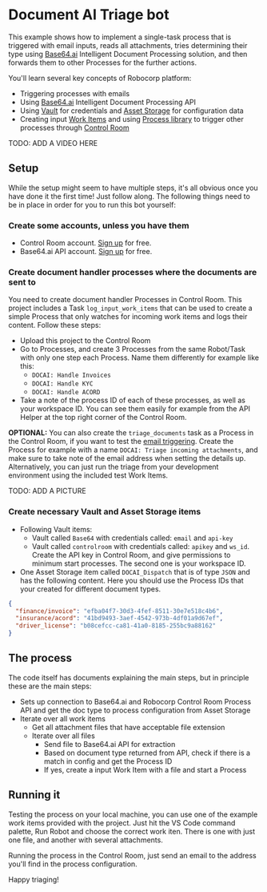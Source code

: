 # Document AI Triage bot

This example shows how to implement a single-task process that is triggered with email inputs, reads all attachments, tries determining their type using [Base64.ai](https://base64.ai/) Intelligent Document Processing solution, and then forwards them to other Processes for the further actions.

You'll learn several key concepts of Robocorp platform:

- Triggering processes with emails
- Using [Base64.ai](https://base64.ai/) Intelligent Document Processing API
- Using [Vault](https://robocorp.com/docs/development-guide/variables-and-secrets/vault) for credentials and [Asset Storage](https://robocorp.com/docs/control-room/asset-storage) for configuration data
- Creating input [Work Items](https://robocorp.com/docs/control-room/unattended/work-data-management) and using [Process library](https://robocorp.com/docs/libraries/rpa-framework/rpa-robocorp-process) to trigger other processes through [Control Room](https://robocorp.com/docs/control-room)

TODO: ADD A VIDEO HERE

## Setup

While the setup might seem to have multiple steps, it's all obvious once you have done it the first time! Just follow along. The following things need to be in place in order for you to run this bot yourself:

### Create some accounts, unless you have them

- Control Room account. [Sign up](https://cloud.robocorp.com/) for free.
- Base64.ai API account. [Sign up](https://base64.ai/) for free.

### Create document handler processes where the documents are sent to

You need to create document handler Processes in Control Room. This project includes a Task `log_input_work_items` that can be used to create a simple Process that only watches for incoming work items and logs their content. Follow these steps:

- Upload this project to the Control Room
- Go to Processes, and create 3 Processes from the same Robot/Task with only one step each Process. Name them differently for example like this:
  - `DOCAI: Handle Invoices`
  - `DOCAI: Handle KYC`  
  - `DOCAI: Handle ACORD`
- Take a note of the process ID of each of these processes, as well as your workspace ID. You can see them easily for example from the API Helper at the top right corner of the Control Room.

**OPTIONAL:** You can also create the `triage_documents` task as a Process in the Control Room, if you want to test the [email triggering](https://robocorp.com/docs/control-room/unattended/email-trigger). Create the Process for example with a name `DOCAI: Triage incoming attachments`, and make sure to take note of the email address when setting the details up. Alternatively, you can just run the triage from your development environment using the included test Work Items.

TODO: ADD A PICTURE

### Create necessary Vault and Asset Storage items

- Following Vault items:
  - Vault called `Base64` with credentials called: `email` and `api-key`
  - Vault called `controlroom` with credentials called: `apikey` and `ws_id`. Create the API key in Control Room, and give permissions to minimum start processes. The second one is your workspace ID.
- One Asset Storage item called `DOCAI_Dispatch` that is of type `JSON` and has the following content. Here you should use the Process IDs that your created for different document types.

```json
{
  "finance/invoice": "efba04f7-30d3-4fef-8511-30e7e518c4b6",
  "insurance/acord": "41bd9493-3aef-4542-973b-4df01a9d67ef",
  "driver_license": "b08cefcc-ca81-41a0-8185-255bc9a88162"
}
```

## The process

The code itself has documents explaining the main steps, but in principle these are the main steps:

- Sets up connection to Base64.ai and Robocorp Control Room Process API and get the doc type to process configuration from Asset Storage
- Iterate over all work items
  - Get all attachment files that have acceptable file extension
  - Iterate over all files
    - Send file to Base64.ai API for extraction
    - Based on document type returned from API, check if there is a match in config and get the Process ID
    - If yes, create a input Work Item with a file and start a Process

## Running it

Testing the process on your local machine, you can use one of the example work items provided with the project. Just hit the VS Code command palette, Run Robot and choose the correct work iten. There is one with just one file, and another with several attachments.

Running the process in the Control Room, just send an email to the address you'll find in the process configuration.

Happy triaging!


